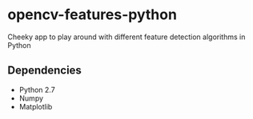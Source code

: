 # opencv-features-python
Cheeky app to play around with different feature detection algorithms in Python

## Dependencies

- Python 2.7
- Numpy
- Matplotlib